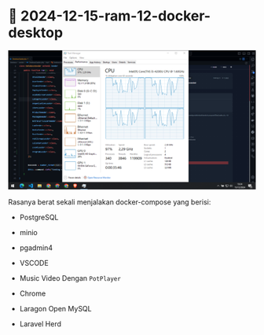 # 📅 2024-12-15-ram-12-docker-desktop

![Open Taskmanager Docker Desktop](attachments/2024-12-15-taskmanager-open-dockerdesktop.png)

Rasanya berat sekali menjalakan docker-compose yang berisi:
- PostgreSQL
- minio
- pgadmin4

- VSCODE
- Music Video Dengan `PotPlayer`
- Chrome 
- Laragon Open MySQL
- Laravel Herd